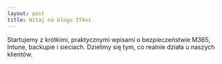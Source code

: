 ```yaml
---
layout: post
title: Witaj na blogu IT4us
---
```



Startujemy z krótkimi, praktycznymi wpisami o bezpieczeństwie M365, Intune, backupie i sieciach. Dzielimy się tym, co realnie działa u naszych klientów.
